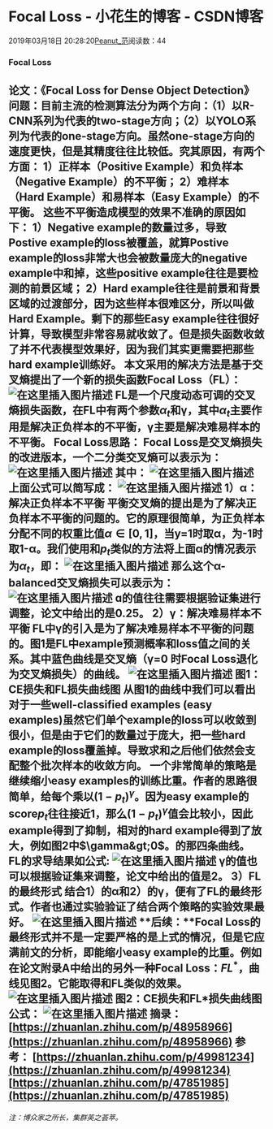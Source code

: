 
# Focal Loss - 小花生的博客 - CSDN博客


2019年03月18日 20:28:20[Peanut_范](https://me.csdn.net/u013841196)阅读数：44


### Focal Loss
论文：《Focal Loss for Dense Object Detection》
**问题：**目前主流的检测算法分为两个方向：（1）以R-CNN系列为代表的two-stage方向；（2）以YOLO系列为代表的one-stage方向。虽然one-stage方向的速度更快，但是其精度往往比较低。**究其原因，有两个方面：**
1）正样本（Positive Example）和负样本（Negative Example）的不平衡；
2）难样本（Hard Example）和易样本（Easy Example）的不平衡。
**这些不平衡造成模型的效果不准确的原因如下：**
1）Negative example的数量过多，导致Postive example的loss被覆盖，就算Postive example的loss非常大也会被数量庞大的negative example中和掉，这些positive example往往是要检测的前景区域；
2）Hard example往往是前景和背景区域的过渡部分，因为这些样本很难区分，所以叫做Hard Example。剩下的那些Easy example往往很好计算，导致模型非常容易就收敛了。但是损失函数收敛了并不代表模型效果好，因为我们其实更需要把那些hard example训练好。
**本文采用的解决方法是基于交叉熵提出了一个新的损失函数Focal Loss（FL）：**
![在这里插入图片描述](https://img-blog.csdnimg.cn/20190318200919628.png)
FL是一个尺度动态可调的交叉熵损失函数，在FL中有两个参数$\alpha_{t}$和γ，其中$\alpha_{t}$主要作用是解决正负样本的不平衡，γ主要是解决难易样本的不平衡。
[
](https://img-blog.csdnimg.cn/20190318200919628.png)**Focal Loss思路：**
Focal Loss是交叉熵损失的改进版本，一个二分类交叉熵可以表示为：
![在这里插入图片描述](https://img-blog.csdnimg.cn/20190318201350533.png)
其中：
![在这里插入图片描述](https://img-blog.csdnimg.cn/20190318201404857.png)
上面公式可以简写成：
![在这里插入图片描述](https://img-blog.csdnimg.cn/20190318201414605.png)
**1）α：解决正负样本不平衡**
平衡交叉熵的提出是为了**解决正负样本不平衡**的问题的。它的原理很简单，为正负样本分配不同的权重比值$\alpha\in [0,1]$，当y=1时取α，为-1时取1-α。我们使用和$p_{t}$类似的方法将上面α的情况表示为$\alpha_{t}$，即：
![在这里插入图片描述](https://img-blog.csdnimg.cn/20190318201717160.png)
那么这个α-balanced交叉熵损失可以表示为：
![在这里插入图片描述](https://img-blog.csdnimg.cn/20190318201739451.png)
ɑ的值往往需要根据验证集进行调整，论文中给出的是0.25。
[
](https://img-blog.csdnimg.cn/20190318201739451.png)**2）γ：解决难易样本不平衡**
FL中γ的引入是为了**解决难易样本不平衡**的问题的。图1是FL中example预测概率和loss值之间的关系。其中蓝色曲线是交叉熵（γ=0 时Focal Loss退化为交叉熵损失）的曲线。
![在这里插入图片描述](https://img-blog.csdnimg.cn/20190318201806148.png)
图1：CE损失和FL损失曲线图
从图1的曲线中我们可以看出对于一些well-classified examples (easy examples)虽然它们单个example的loss可以收敛到很小，但是由于它们的数量过于庞大，把一些hard example的loss覆盖掉。导致求和之后他们依然会支配整个批次样本的收敛方向。
一个非常简单的策略是继续缩小easy examples的训练比重。作者的思路很简单，给每个乘以$(1-p_{t})^{\gamma}$。因为easy example的score$p_{t}$往往接近1，那么$(1-p_{t})^{\gamma}$值会比较小，因此example得到了抑制，相对的hard example得到了放大，例如图2中$\gamma&gt;0$。的那四条曲线。
FL的求导结果如公式:
![在这里插入图片描述](https://img-blog.csdnimg.cn/20190318202201782.png)
γ的值也可以根据验证集来调整，论文中给出的值是2。
[
](https://img-blog.csdnimg.cn/20190318202201782.png)**3）FL的最终形式**
结合1）的α和2）的γ，便有了FL的最终形式。作者也通过实验验证了结合两个策略的实验效果最好。
![在这里插入图片描述](https://img-blog.csdnimg.cn/20190318202226348.png)
**后续：**Focal Loss的最终形式并不是一定要严格的是上式的情况，但是它应满前文的分析，即能缩小easy example的比重。例如在论文附录A中给出的另外一种Focal Loss：$FL^{*}$，曲线见图2。它能取得和FL类似的效果。
![在这里插入图片描述](https://img-blog.csdnimg.cn/20190318202341879.png)
图2：CE损失和FL*损失曲线图
公式：
![在这里插入图片描述](https://img-blog.csdnimg.cn/2019031820240183.png)
摘录：
[https://zhuanlan.zhihu.com/p/48958966](https://zhuanlan.zhihu.com/p/48958966)
参考：
[https://zhuanlan.zhihu.com/p/49981234](https://zhuanlan.zhihu.com/p/49981234)
[https://zhuanlan.zhihu.com/p/47851985](https://zhuanlan.zhihu.com/p/47851985)
---

###### 注：博众家之所长，集群英之荟萃。

